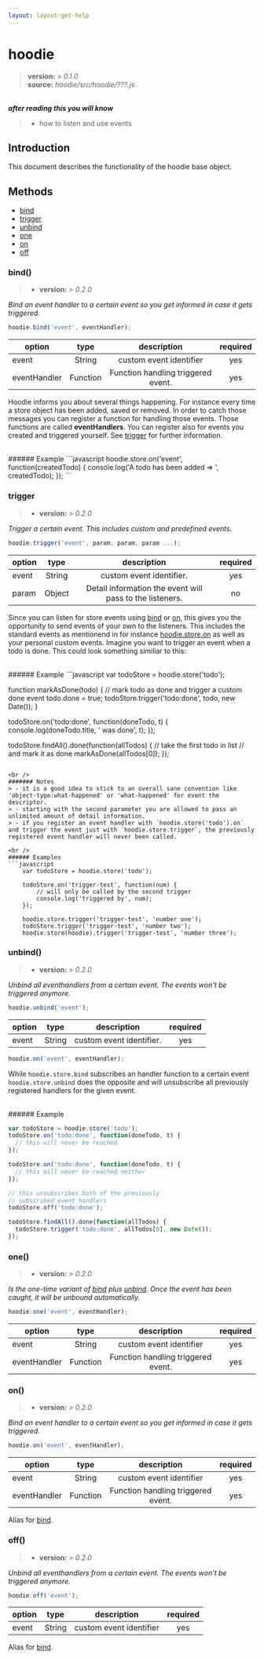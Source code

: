 ```yaml
---
layout: layout-get-help
---
```

# hoodie
> **version:**      *> 0.1.0* <br />
> **source:**       *hoodie/src/hoodie/???.js*<br />

***<br />after reading this you will know***
> - how to listen and use events

## Introduction

This document describes the functionality of the hoodie base object.

## Methods

- [bind](#bind)
- [trigger](#trigger)
- [unbind](#unbind)
- [one](#one)
- [on](#on)
- [off](#off)

### bind()
> - **version:**      *> 0.2.0*

*Bind an event handler to a certain event so you get informed in case it gets triggered.*

```javascript
hoodie.bind('event', eventHandler);
```

| option     | type   | description     | required |
| ---------- |:------:|:---------------:|:--------:|
| event        | String   | custom event identifier            | yes |
| eventHandler | Function | Function handling triggered event. | yes |

Hoodie informs you about several things happening. For instance every time a store object has been added, saved or removed. In order to catch those messages you can register a function for handling those events. Those functions are called **eventHandlers**. You can register also for events you created and triggered yourself. See [trigger](#trigger) for further information.

<br />
###### Example
```javascript
hoodie.store.on('event', function(createdTodo) {
	console.log('A todo has been added => ', createdTodo);
});
```

### trigger

> - **version:**      *> 0.2.0*

*Trigger a certain event. This includes custom and predefined events.*

```javascript
hoodie.trigger('event', param, param, param ...);
```

| option     | type   | description     | required |
| ---------- |:------:|:---------------:|:--------:|
| event      | String | custom event identifier.                                 | yes |
| param      | Object | Detail information the event will pass to the listeners. | no |

Since you can listen for store events using [bind](#bind) or [on](#on), this gives you the opportunity to send events of your own to the listeners. This includes the standard events as mentionend in for instance [hoodie.store.on](/techdocs/api/client/hoodie.store.html) as well as your personal custom events. Imagine you want to trigger an event when a todo is done. This could look something similiar to this:

<br />
###### Example
```javascript
var todoStore = hoodie.store('todo');

function markAsDone(todo) {
  // mark todo as done and trigger a custom done event
  todo.done = true;
  todoStore.trigger('todo:done', todo, new Date());
}

todoStore.on('todo:done', function(doneTodo, t) {
  console.log(doneTodo.title, ' was done', t);
});

todoStore.findAll().done(function(allTodos) {
  // take the first todo in list
  // and mark it as done
  markAsDone(allTodos[0]);
});
```

<br />
####### Notes
> - it is a good idea to stick to an overall sane convention like 'object-type:what-happened' or 'what-happened' for event the descriptor.
> - starting with the second parameter you are allowed to pass an unlimited amount of detail information.
> - if you register an event handler with `hoodie.store('todo').on` and trigger the event just with `hoodie.store.trigger`, the previously registered event handler will never been called.

<br />
###### Examples
```javascript
	var todoStore = hoodie.store('todo');

	todoStore.on('trigger-test', function(num) {
		// will only be called by the second trigger
		console.log('triggered by', num);
	});

	hoodie.store.trigger('trigger-test', 'number one');
	todoStore.trigger('trigger-test', 'number two');
	hoodie.store(hoodie).trigger('trigger-test', 'number three');
```

### unbind()
> - **version:**      *> 0.2.0*

*Unbind all eventhandlers from a certain event. The events won't be triggered anymore.*

```javascript
hoodie.unbind('event');
```

| option     | type   | description     | required |
| ---------- |:------:|:---------------:|:--------:|
| event      | String | custom event identifier. | yes |

```javascript
hoodie.on('event', eventHandler);
```

While `hoodie.store.bind` subscribes an handler function to a certain event `hoodie.store.unbind` does the opposite and will unsubscribe all previously registered handlers for the given event.

<br />
###### Example

```javascript
var todoStore = hoodie.store('todo');
todoStore.on('todo:done', function(doneTodo, t) {
  // this will never be reached
});

todoStore.on('todo:done', function(doneTodo, t) {
  // this will never be reached neither
});

// this unsubscribes both of the previously
// subscribed event handlers
todoStore.off('todo:done');

todoStore.findAll().done(function(allTodos) {
  todoStore.trigger('todo:done', allTodos[0], new Date());
});
```

### one()
> - **version:**      *> 0.2.0*

*Is the one-time variant of [bind](#bind) plus [unbind](#unbind). Once the event has been caught, it will be unbound automatically.*

```javascript
hoodie.one('event', eventHandler);
```

| option     | type   | description     | required |
| ---------- |:------:|:---------------:|:--------:|
| event        | String   | custom event identifier            | yes |
| eventHandler | Function | Function handling triggered event. | yes |


### on()
> - **version:**      *> 0.2.0*

*Bind an event handler to a certain event so you get informed in case it gets triggered.*

```javascript
hoodie.on('event', eventHandler);
```

| option     | type   | description     | required |
| ---------- |:------:|:---------------:|:--------:|
| event        | String   | custom event identifier            | yes |
| eventHandler | Function | Function handling triggered event. | yes |

Alias for [bind](#bind).

### off()
> - **version:**      *> 0.2.0*

*Unbind all eventhandlers from a certain event. The events won't be triggered anymore.*

```javascript
hoodie.off('event');
```

| option     | type   | description     | required |
| ---------- |:------:|:---------------:|:--------:|
| event        | String   | custom event identifier            | yes |

Alias for [bind](#bind).
